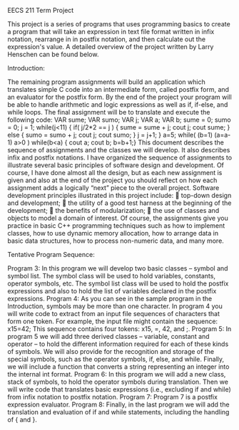 EECS 211 Term Project

This project is a series of programs that uses programming basics to create a program that will take an expression in text file format written in infix notation, rearrange in in postfix notation, and then calculate out the expression's value.  A detailed overview of the project written by Larry Henschen can be found below.  

Introduction:

The remaining program assignments will build an application which translates simple C code into an intermediate form, called postfix form, and an evaluator for the postfix form. By the end of the project your program will be able to handle arithmetic and logic expressions as well as if, if-else, and while loops. The final assignment will be to translate and execute the following code:
VAR sume; VAR sumo; VAR j; VAR a; VAR b;
sume = 0; sumo = 0; j = 1;
while(j<11) {
	if( j/2*2 == j ) {
		sume = sume + j; cout j; cout sume;
	}
	else {
		sumo = sumo + j; cout j; cout sumo;
	}
	j = j+1;
}
a=5;
while( (b=1) (a=a-1) a>0 ) while(b<a) { cout a; cout b; b=b+1;}
This document describes the sequence of assignments and the classes we will develop. It also describes infix and postfix notations.
I have organized the sequence of assignments to illustrate several basic principles of software design and development. Of course, I have done almost all the design, but as each new assignment is given and also at the end of the project you should reflect on how each assignment adds a logically “next” piece to the overall project. Software development principles illustrated in this project include:
 top-down design and development;
 the utility of a good test harness at the beginning of the development;
 the benefits of modularization;
 the use of classes and objects to model a domain of interest.
Of course, the assignments give you practice in basic C++ programming techniques such as how to implement classes, how to use dynamic memory allocation, how to arrange data in basic data structures, how to process non-numeric data, and many more.


Tentative Program Sequence:

Program 3: In this program we will develop two basic classes – symbol and symbol list. The symbol class will be used to hold variables, constants, operator symbols, etc. The symbol list class will be used to hold the postfix expressions and also to hold the list of variables declared in the postfix expressions.
Program 4: As you can see in the sample program in the Introduction, symbols may be more than one character. In program 4 you will write code to extract from an input file sequences of characters that form one token. For example, the input file might contain the sequence:
x15=42;
This sequence contains four tokens: x15, =, 42, and ;.
Program 5: In program 5 we will add three derived classes – variable, constant and operator – to hold the different information required for each of these kinds of symbols. We will also provide for the recognition and storage of the special symbols, such as the operator symbols, if, else, and while. Finally, we will include a function that converts a string representing an integer into the internal int format.
Program 6: In this program we will add a new class, stack of symbols, to hold the operator symbols during translation. Then we will write code that translates basic expressions (i.e., excluding if and while) from infix notation to postfix notation.
Program 7: Program 7 is a postfix expression evaluator.
Program 8: Finally, in the last program we will add the translation and evaluation of if and while statements, including the handling of { and }.
